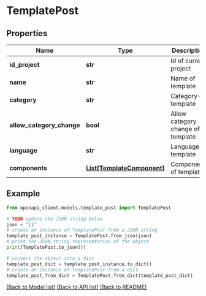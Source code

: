 # TemplatePost


## Properties

Name | Type | Description | Notes
------------ | ------------- | ------------- | -------------
**id_project** | **str** | Id of current project | 
**name** | **str** | Name of template | 
**category** | **str** | Category of template | 
**allow_category_change** | **bool** | Allow category change of template | 
**language** | **str** | Language of template | 
**components** | [**List[TemplateComponent]**](TemplateComponent.md) | Components of template | 

## Example

```python
from openapi_client.models.template_post import TemplatePost

# TODO update the JSON string below
json = "{}"
# create an instance of TemplatePost from a JSON string
template_post_instance = TemplatePost.from_json(json)
# print the JSON string representation of the object
print(TemplatePost.to_json())

# convert the object into a dict
template_post_dict = template_post_instance.to_dict()
# create an instance of TemplatePost from a dict
template_post_from_dict = TemplatePost.from_dict(template_post_dict)
```
[[Back to Model list]](../README.md#documentation-for-models) [[Back to API list]](../README.md#documentation-for-api-endpoints) [[Back to README]](../README.md)


